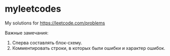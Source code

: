 # myleetcodes
My solutions for  https://leetcode.com/problems

Важные замечания:
1. Сперва составлять блок-схему.
2. Комментировать строки, в которых были ошибки и характер ошибок.